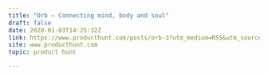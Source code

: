 ```yaml
---
title: "Orb — Connecting mind, body and soul"
draft: false
date: 2020-01-03T14:25:32Z
link: https://www.producthunt.com/posts/orb-3?utm_medium=RSS&utm_source=hune
site: www.producthunt.com
topic: product hunt  

---
```

